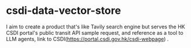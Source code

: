 # csdi-data-vector-store

I aim to create a product that's like Tavily search engine but serves the HK CSDI portal's public transit API sample request, and reference as a tool to LLM agents, link to CSDI(https://portal.csdi.gov.hk/csdi-webpage)
.
